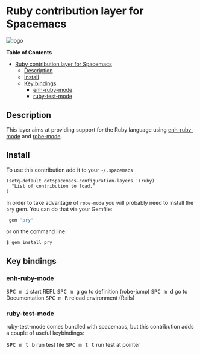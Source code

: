 # Ruby contribution layer for Spacemacs

![logo](https://raw.githubusercontent.com/syl20bnr/spacemacs/master/contrib/lang/ruby/ruby.png)

<!-- markdown-toc start - Don't edit this section. Run M-x markdown-toc/generate-toc again -->
**Table of Contents**

- [Ruby contribution layer for Spacemacs](#ruby-contribution-layer-for-spacemacs)
    - [Description](#description)
    - [Install](#install)
    - [Key bindings](#key-bindings)
        - [enh-ruby-mode](#enh-ruby-mode)
        - [ruby-test-mode](#ruby-test-mode)

<!-- markdown-toc end -->

## Description

This layer aims at providing support for the Ruby language using
[enh-ruby-mode][] and [robe-mode][].

## Install

To use this contribution add it to your `~/.spacemacs`

```elisp
(setq-default dotspacemacs-configuration-layers '(ruby)
  "List of contribution to load."
)
```

In order to take advantage of `robe-mode` you will probably need to
install the `pry` gem.
You can do that via your Gemfile:

```ruby
 gem 'pry'
```

or on the command line:

```shell
$ gem install pry
```

## Key bindings

### enh-ruby-mode

<kbd>SPC m i</kbd> start REPL
<kbd>SPC m g</kbd> go to definition (robe-jump)
<kbd>SPC m d</kbd> go to Documentation
<kbd>SPC m R</kbd> reload environment (Rails)

### ruby-test-mode

ruby-test-mode comes bundled with spacemacs, but this contribution adds
a couple of useful keybindings:

<kbd>SPC m t b</kbd> run test file
<kbd>SPC m t t</kbd> run test at pointer


[enh-ruby-mode]: https://github.com/zenspider/enhanced-ruby-mode
[robe-mode]: https://github.com/dgutov/robe

